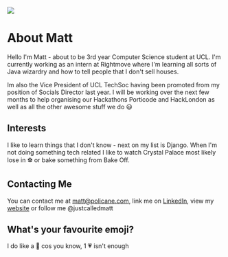 ![](https://avatars3.githubusercontent.com/u/923242?v=4&s=150)

# About Matt

Hello I'm Matt - about to be 3rd year Computer Science student at UCL. I'm currently working as an intern at Rightmove where I'm learning all sorts of Java wizardry and how to tell people that I don't sell houses.

Im also the Vice President of UCL TechSoc having been promoted from my position of Socials Director last year. I will be working over the next few months to help organising our Hackathons Porticode and HackLondon as well as all the other awesome stuff we do :smiley: 

## Interests

I like to learn things that I don't know - next on my list is Django. When I'm not doing something tech related I like to watch Crystal Palace most likely lose in :soccer: or bake something from Bake Off.

## Contacting Me

You can contact me at matt@policane.com, link me on [LinkedIn](https://www.linkedin.com/in/policane/), view my [website](http://policane.com) or follow me @justcalledmatt

## What's your favourite emoji?
I do like a :revolving_hearts: cos you know, 1 :heartpulse: isn't enough
